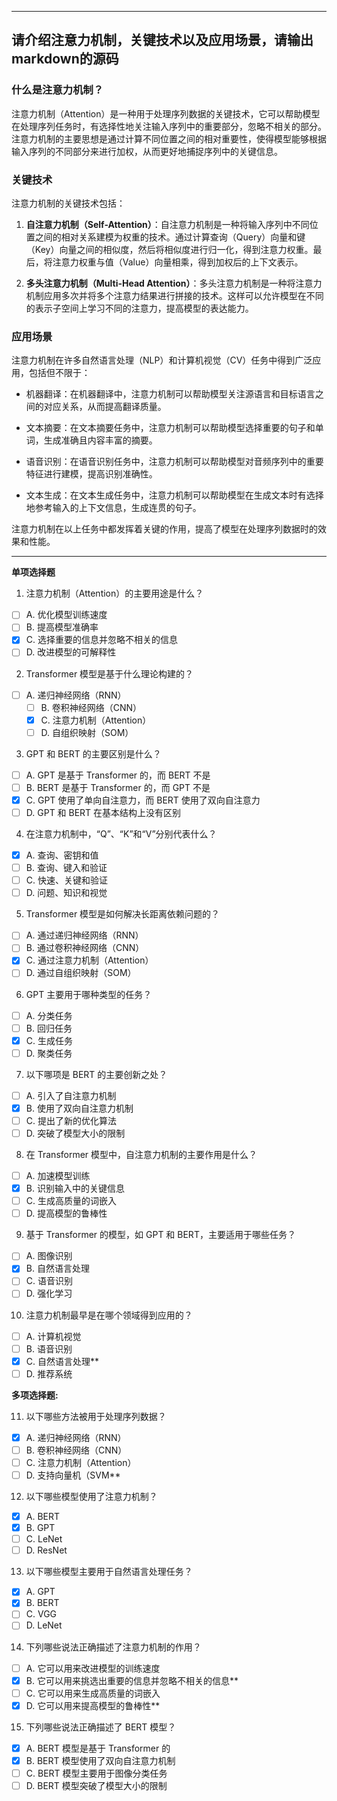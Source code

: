 

---

## 请介绍注意力机制，关键技术以及应用场景，请输出markdown的源码

### 什么是注意力机制？

注意力机制（Attention）是一种用于处理序列数据的关键技术，它可以帮助模型在处理序列任务时，有选择性地关注输入序列中的重要部分，忽略不相关的部分。注意力机制的主要思想是通过计算不同位置之间的相对重要性，使得模型能够根据输入序列的不同部分来进行加权，从而更好地捕捉序列中的关键信息。

### 关键技术

注意力机制的关键技术包括：

1. **自注意力机制（Self-Attention）**：自注意力机制是一种将输入序列中不同位置之间的相对关系建模为权重的技术。通过计算查询（Query）向量和键（Key）向量之间的相似度，然后将相似度进行归一化，得到注意力权重。最后，将注意力权重与值（Value）向量相乘，得到加权后的上下文表示。

2. **多头注意力机制（Multi-Head Attention）**：多头注意力机制是一种将注意力机制应用多次并将多个注意力结果进行拼接的技术。这样可以允许模型在不同的表示子空间上学习不同的注意力，提高模型的表达能力。

### 应用场景

注意力机制在许多自然语言处理（NLP）和计算机视觉（CV）任务中得到广泛应用，包括但不限于：

- 机器翻译：在机器翻译中，注意力机制可以帮助模型关注源语言和目标语言之间的对应关系，从而提高翻译质量。

- 文本摘要：在文本摘要任务中，注意力机制可以帮助模型选择重要的句子和单词，生成准确且内容丰富的摘要。

- 语音识别：在语音识别任务中，注意力机制可以帮助模型对音频序列中的重要特征进行建模，提高识别准确性。

- 文本生成：在文本生成任务中，注意力机制可以帮助模型在生成文本时有选择地参考输入的上下文信息，生成连贯的句子。

注意力机制在以上任务中都发挥着关键的作用，提高了模型在处理序列数据时的效果和性能。

---


**单项选择题**
1. 注意力机制（Attention）的主要用途是什么？
  - [ ] A. 优化模型训练速度
  - [ ] B. 提高模型准确率
  - [x] C. 选择重要的信息并忽略不相关的信息
  - [ ] D. 改进模型的可解释性

2. Transformer 模型是基于什么理论构建的？
- [ ] A. 递归神经网络（RNN）
  - [ ] B. 卷积神经网络（CNN）
  - [x] C. 注意力机制（Attention）
  - [ ] D. 自组织映射（SOM）

3. GPT 和 BERT 的主要区别是什么？
- [ ] A. GPT 是基于 Transformer 的，而 BERT 不是
- [ ] B. BERT 是基于 Transformer 的，而 GPT 不是
- [x] C. GPT 使用了单向自注意力，而 BERT 使用了双向自注意力
- [ ] D. GPT 和 BERT 在基本结构上没有区别

4. 在注意力机制中，“Q”、“K”和“V”分别代表什么？
- [x] A. 查询、密钥和值
- [ ] B. 查询、键入和验证
- [ ] C. 快速、关键和验证
- [ ] D. 问题、知识和视觉

5. Transformer 模型是如何解决长距离依赖问题的？
- [ ] A. 通过递归神经网络（RNN）
- [ ] B. 通过卷积神经网络（CNN）
- [x] C. 通过注意力机制（Attention）
- [ ] D. 通过自组织映射（SOM）

6. GPT 主要用于哪种类型的任务？
- [ ] A. 分类任务
- [ ] B. 回归任务
- [x] C. 生成任务
- [ ] D. 聚类任务

7. 以下哪项是 BERT 的主要创新之处？
- [ ] A. 引入了自注意力机制
- [x] B. 使用了双向自注意力机制
- [ ] C. 提出了新的优化算法
- [ ] D. 突破了模型大小的限制

8. 在 Transformer 模型中，自注意力机制的主要作用是什么？
- [ ] A. 加速模型训练
- [x] B. 识别输入中的关键信息
- [ ] C. 生成高质量的词嵌入
- [ ] D. 提高模型的鲁棒性

9. 基于 Transformer 的模型，如 GPT 和 BERT，主要适用于哪些任务？
- [ ] A. 图像识别
- [x] B. 自然语言处理
- [ ] C. 语音识别
- [ ] D. 强化学习

10. 注意力机制最早是在哪个领域得到应用的？
- [ ] A. 计算机视觉
- [ ] B. 语音识别
- [x] C. 自然语言处理**
- [ ] D. 推荐系统

**多项选择题:**

11. 以下哪些方法被用于处理序列数据？
- [x] A. 递归神经网络（RNN）
- [ ] B. 卷积神经网络（CNN）
- [ ] C. 注意力机制（Attention）
- [ ] D. 支持向量机（SVM**

12. 以下哪些模型使用了注意力机制？
- [x] A. BERT
- [x] B. GPT
- [ ] C. LeNet
- [ ] D. ResNet

13. 以下哪些模型主要用于自然语言处理任务？
- [x] A. GPT
- [x] B. BERT
- [ ] C. VGG
- [ ] D. LeNet

14. 下列哪些说法正确描述了注意力机制的作用？
- [ ] A. 它可以用来改进模型的训练速度
- [x] B. 它可以用来挑选出重要的信息并忽略不相关的信息**
- [ ] C. 它可以用来生成高质量的词嵌入
- [x] D. 它可以用来提高模型的鲁棒性**

15. 下列哪些说法正确描述了 BERT 模型？
- [x] A. BERT 模型是基于 Transformer 的
- [x] B. BERT 模型使用了双向自注意力机制
- [ ] C. BERT 模型主要用于图像分类任务
- [ ] D. BERT 模型突破了模型大小的限制
